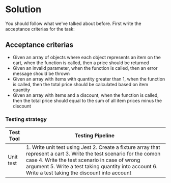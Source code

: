 # Solution

You should follow what we've talked about before. First write the acceptance criterias for the task:

## Acceptance criterias

- Given an array of objects where each object represents an item on the cart, when the function is called, then a price should be returned
- Given an invalid parameter, when the function is called, then an error message should be thrown
- Given an array with items with quantity greater than 1, when the function is called, then the total price should be calculated based on item quantity
- Given an array with items and a discount, when the function is called, then the total price should equal to the sum of all item prices minus the discount

### Testing strategy

| Test Tool | Testing Pipeline                                                                                                                                                                                                                                                               |
| --------- | ------------------------------------------------------------------------------------------------------------------------------------------------------------------------------------------------------------------------------------------------------------------------------ |
| Unit test | 1. Write unit test using Jest 2. Create a fixture array that represent a cart 3. Write the test scenario for the comon case 4. Write the test scenario in case of wrong argument 5. Write a test taking quantity into account 6. Write a test taking the discount into account |
